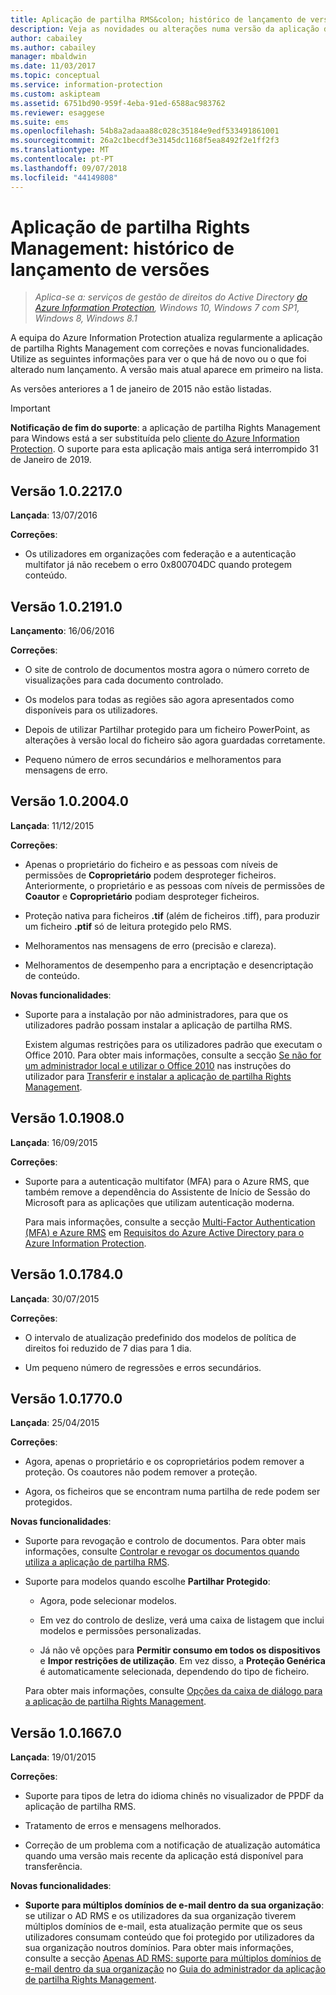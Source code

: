 ```yaml
---
title: Aplicação de partilha RMS&colon; histórico de lançamento de versões – AIP
description: Veja as novidades ou alterações numa versão da aplicação de partilha Rights Management para Windows.
author: cabailey
ms.author: cabailey
manager: mbaldwin
ms.date: 11/03/2017
ms.topic: conceptual
ms.service: information-protection
ms.custom: askipteam
ms.assetid: 6751bd90-959f-4eba-91ed-6588ac983762
ms.reviewer: esaggese
ms.suite: ems
ms.openlocfilehash: 54b8a2adaaa88c028c35184e9edf533491861001
ms.sourcegitcommit: 26a2c1becdf3e3145dc1168f5ea8492f2e1ff2f3
ms.translationtype: MT
ms.contentlocale: pt-PT
ms.lasthandoff: 09/07/2018
ms.locfileid: "44149808"
---
```

# <a name="rights-management-sharing-application-version-release-history"></a>Aplicação de partilha Rights Management: histórico de lançamento de versões

>*Aplica-se a: serviços de gestão de direitos do Active Directory [do Azure Information Protection](https://azure.microsoft.com/pricing/details/information-protection), Windows 10, Windows 7 com SP1, Windows 8, Windows 8.1*

A equipa do Azure Information Protection atualiza regularmente a aplicação de partilha Rights Management com correções e novas funcionalidades. Utilize as seguintes informações para ver o que há de novo ou o que foi alterado num lançamento. A versão mais atual aparece em primeiro na lista.

As versões anteriores a 1 de janeiro de 2015 não estão listadas.

> [!IMPORTANT]
> **Notificação de fim do suporte**: a aplicação de partilha Rights Management para Windows está a ser substituída pelo [cliente do Azure Information Protection](aip-client.md). O suporte para esta aplicação mais antiga será interrompido 31 de Janeiro de 2019. 

## <a name="version-1022170"></a>Versão 1.0.2217.0

**Lançada**: 13/07/2016

**Correções**:

- Os utilizadores em organizações com federação e a autenticação multifator já não recebem o erro 0x800704DC quando protegem conteúdo.



## <a name="version-1021910"></a>Versão 1.0.2191.0
**Lançamento**: 16/06/2016

**Correções**:

- O site de controlo de documentos mostra agora o número correto de visualizações para cada documento controlado.

- Os modelos para todas as regiões são agora apresentados como disponíveis para os utilizadores.

- Depois de utilizar Partilhar protegido para um ficheiro PowerPoint, as alterações à versão local do ficheiro são agora guardadas corretamente.

- Pequeno número de erros secundários e melhoramentos para mensagens de erro.


## <a name="version-1020040"></a>Versão 1.0.2004.0
**Lançada**: 11/12/2015

**Correções**:

-   Apenas o proprietário do ficheiro e as pessoas com níveis de permissões de **Coproprietário** podem desproteger ficheiros. Anteriormente, o proprietário e as pessoas com níveis de permissões de **Coautor** e **Coproprietário** podiam desproteger ficheiros.

-   Proteção nativa para ficheiros **.tif** (além de ficheiros .tiff), para produzir um ficheiro **.ptif** só de leitura protegido pelo RMS.

-   Melhoramentos nas mensagens de erro (precisão e clareza).

-   Melhoramentos de desempenho para a encriptação e desencriptação de conteúdo.

**Novas funcionalidades**:

-   Suporte para a instalação por não administradores, para que os utilizadores padrão possam instalar a aplicação de partilha RMS.

    Existem algumas restrições para os utilizadores padrão que executam o Office 2010. Para obter mais informações, consulte a secção [Se não for um administrador local e utilizar o Office 2010](install-sharing-app.md#if-you-are-not-a-local-administrator-and-use-office-2010) nas instruções do utilizador para [Transferir e instalar a aplicação de partilha Rights Management](install-sharing-app.md).

## <a name="version-1019080"></a>Versão 1.0.1908.0
**Lançada**: 16/09/2015

**Correções**:

-   Suporte para a autenticação multifator (MFA) para o Azure RMS, que também remove a dependência do Assistente de Início de Sessão do Microsoft para as aplicações que utilizam autenticação moderna.

    Para mais informações, consulte a secção [Multi-Factor Authentication (MFA) e Azure RMS](../requirements-servers.md) em [Requisitos do Azure Active Directory para o Azure Information Protection](../requirements-servers.md).

## <a name="version-1017840"></a>Versão 1.0.1784.0
**Lançada**: 30/07/2015

**Correções**:

-   O intervalo de atualização predefinido dos modelos de política de direitos foi reduzido de 7 dias para 1 dia.

-   Um pequeno número de regressões e erros secundários.

## <a name="version-1017700"></a>Versão 1.0.1770.0
**Lançada**: 25/04/2015

**Correções**:

-   Agora, apenas o proprietário e os coproprietários podem remover a proteção. Os coautores não podem remover a proteção.

-   Agora, os ficheiros que se encontram numa partilha de rede podem ser protegidos.

**Novas funcionalidades**:

-   Suporte para revogação e controlo de documentos. Para obter mais informações, consulte [Controlar e revogar os documentos quando utiliza a aplicação de partilha RMS](sharing-app-track-revoke.md).

-   Suporte para modelos quando escolhe **Partilhar Protegido**:

    -   Agora, pode selecionar modelos.

    -   Em vez do controlo de deslize, verá uma caixa de listagem que inclui modelos e permissões personalizadas.

    -   Já não vê opções para **Permitir consumo em todos os dispositivos** e **Impor restrições de utilização**. Em vez disso, a **Proteção Genérica** é automaticamente selecionada, dependendo do tipo de ficheiro.

    Para obter mais informações, consulte [Opções da caixa de diálogo para a aplicação de partilha Rights Management](sharing-app-dialog-box.md).

## <a name="version-1016670"></a>Versão 1.0.1667.0
**Lançada**: 19/01/2015

**Correções**:

-   Suporte para tipos de letra do idioma chinês no visualizador de PPDF da aplicação de partilha RMS.

-   Tratamento de erros e mensagens melhorados.

-   Correção de um problema com a notificação de atualização automática quando uma versão mais recente da aplicação está disponível para transferência.

**Novas funcionalidades**:

-   **Suporte para múltiplos domínios de e-mail dentro da sua organização**: se utilizar o AD RMS e os utilizadores da sua organização tiverem múltiplos domínios de e-mail, esta atualização permite que os seus utilizadores consumam conteúdo que foi protegido por utilizadores da sua organização noutros domínios. Para obter mais informações, consulte a secção [Apenas AD RMS: suporte para múltiplos domínios de e-mail dentro da sua organização](sharing-app-admin-guide.md#ad-rms-only-support-for-multiple-email-domains-within-your-organization) no [Guia do administrador da aplicação de partilha Rights Management](sharing-app-admin-guide.md).

